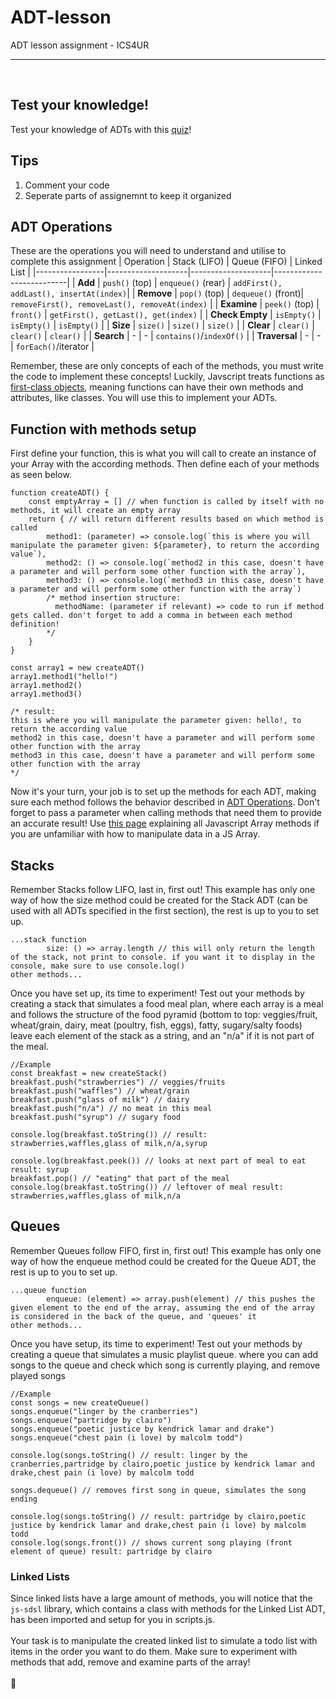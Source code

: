 # ADT-lesson
ADT lesson assignment - ICS4UR

<hr><br>

## Test your knowledge!
Test your knowledge of ADTs with this [quiz](https://forms.gle/BgKVWuESZcEnH89s6)!

## Tips
  1. Comment your code
  2. Seperate parts of assignemnt to keep it organized

## ADT Operations
These are the operations you will need to understand and utilise to complete this assignment
| Operation       | Stack (LIFO)        | Queue (FIFO)        | Linked List               |
|-----------------|--------------------|--------------------|--------------------------|
| **Add**         | `push()` (top)     | `enqueue()` (rear) | `addFirst(), addLast(), insertAt(index)`|
| **Remove**      | `pop()` (top)      | `dequeue()` (front)| `removeFirst(), removeLast(), removeAt(index)` |
| **Examine**     | `peek()` (top)     | `front()`          | `getFirst(), getLast(), get(index)`    |
| **Check Empty** | `isEmpty()`        | `isEmpty()`        | `isEmpty()`               |
| **Size**        | `size()`           | `size()`           | `size()`                  |
| **Clear**       | `clear()`          | `clear()`          | `clear()`                 |
| **Search**      | -                  | -                  | `contains()`/`indexOf()`  |
| **Traversal**   | -                  | -                  | `forEach()`/iterator      |

Remember, these are only concepts of each of the methods, you must write the code to implement these concepts! Luckily, Javscript treats functions as [first-class objects](https://developer.mozilla.org/en-US/docs/Glossary/First-class_Function), meaning functions can have their own methods and attributes, like classes. You will use this to implement your ADTs.

## Function with methods setup
First define your function, this is what you will call to create an instance of your Array with the according methods. Then define each of your methods as seen below.
```JS
function createADT() {
    const emptyArray = [] // when function is called by itself with no methods, it will create an empty array
    return { // will return different results based on which method is called
        method1: (parameter) => console.log(`this is where you will manipulate the parameter given: ${parameter}, to return the according value`),
        method2: () => console.log(`method2 in this case, doesn't have a parameter and will perform some other function with the array`),
        method3: () => console.log(`method3 in this case, doesn't have a parameter and will perform some other function with the array`)
        /* method insertion structure:
          methodName: (parameter if relevant) => code to run if method gets called. don't forget to add a comma in between each method definition!
        */
    }
}

const array1 = new createADT()
array1.method1("hello!")
array1.method2()
array1.method3()

/* result:
this is where you will manipulate the parameter given: hello!, to return the according value
method2 in this case, doesn't have a parameter and will perform some other function with the array
method3 in this case, doesn't have a parameter and will perform some other function with the array
*/
```
Now it's your turn, your job is to set up the methods for each ADT, making sure each method follows the behavior described in [ADT Operations](#adt-operations). Don't forget to pass a parameter when calling methods that need them to provide an accurate result! Use [this page](https://www.w3schools.com/js/js_array_methods.asp) explaining all Javascript Array methods if you are unfamiliar with how to manipulate data in a JS Array.


## Stacks
Remember Stacks follow LIFO, last in, first out! This example has only one way of how the size method could be created for the Stack ADT (can be used with all ADTs specified in the first section), the rest is up to you to set up.
```JS
...stack function
        size: () => array.length // this will only return the length of the stack, not print to console. if you want it to display in the console, make sure to use console.log()
other methods...
```

Once you have set up, its time to experiment! Test out your methods by creating a stack that simulates a food meal plan, where each array is a meal and follows the structure of the food pyramid (bottom to top: veggies/fruit, wheat/grain, dairy, meat (poultry, fish, eggs), fatty, sugary/salty foods) leave each element of the stack as a string, and an "n/a" if it is not part of the meal.
``` JS
//Example
const breakfast = new createStack()
breakfast.push("strawberries") // veggies/fruits
breakfast.push("waffles") // wheat/grain
breakfast.push("glass of milk") // dairy
breakfast.push("n/a") // no meat in this meal
breakfast.push("syrup") // sugary food

console.log(breakfast.toString()) // result: strawberries,waffles,glass of milk,n/a,syrup

console.log(breakfast.peek()) // looks at next part of meal to eat result: syrup
breakfast.pop() // "eating" that part of the meal
console.log(breakfast.toString()) // leftover of meal result: strawberries,waffles,glass of milk,n/a
```


## Queues
Remember Queues follow FIFO, first in, first out! This example has only one way of how the enqueue method could be created for the Queue ADT, the rest is up to you to set up.
```JS
...queue function
        enqueue: (element) => array.push(element) // this pushes the given element to the end of the array, assuming the end of the array is considered in the back of the queue, and 'queues' it
other methods...
```

Once you have setup, its time to experiment! Test out your methods by creating a queue that simulates a music playlist queue. where you can add songs to the queue and check which song is currently playing, and remove played songs
``` JS
//Example
const songs = new createQueue()
songs.enqueue("linger by the cranberries") 
songs.enqueue("partridge by clairo") 
songs.enqueue("poetic justice by kendrick lamar and drake") 
songs.enqueue("chest pain (i love) by malcolm todd") 

console.log(songs.toString() // result: linger by the cranberries,partridge by clairo,poetic justice by kendrick lamar and drake,chest pain (i love) by malcolm todd

songs.dequeue() // removes first song in queue, simulates the song ending

console.log(songs.toString() // result: partridge by clairo,poetic justice by kendrick lamar and drake,chest pain (i love) by malcolm todd
console.log(songs.front()) // shows current song playing (front element of queue) result: partridge by clairo
```


### Linked Lists
Since linked lists have a large amount of methods, you will notice that the `js-sdsl` library, which contains a class with methods for the Linked List ADT, has been imported and setup for you in scripts.js. <br><br>
Your task is to manipulate the created linked list to simulate a todo list with items in the order you want to do them. Make sure to experiment with methods that add, remove and examine parts of the array!
<br><br>
🧇
